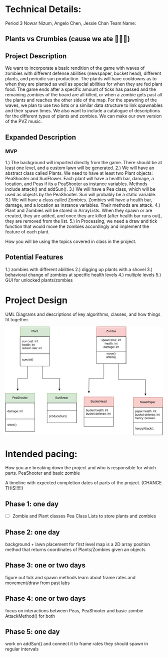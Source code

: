 
# Technical Details:

Period 3
Nowar Nizum, Angelo Chen, Jessie Chan
Team Name:
## Plants vs Crumbies (cause we ate 💅💅😋)

## Project Description
We want to incorporate a basic rendition of the game with waves of zombies with different defense abilities (newspaper, bucket head), different plants, and periodic sun production. The plants will have cooldowns as to when they are planted as well as special abilities for when they are fed plant food. The game ends after a specific amount of ticks has passed and the remaining zombies of the board are all killed, or when a zombie gets past all the plants and reaches the other side of the map. For the spawning of the waves, we plan to use two lists or a similar data structure to link spawnables and their spawn times. We also want to include a catalogue of descriptions for the different types of plants and zombies. We can make our own version of the PVZ music.

## Expanded Description

### MVP
1.) The background will imported directly from the game. There should be at least one level, and a custom lawn will be generated.
2.) We will have an abstract class called Plants. We need to have at least two Plant objects: PeaShooter and SunFlower. Each plant will have a health bar, damage, a location, and Peas if its a PeaShooter as instance variables. Methods include attack() and addSun().
3.) We will have a Pea class, which will be used as objects by the PeaShooter. Sun will probably be a static variable.
3.) We will have a class called Zombies. Zombies will have a health bar, damage, and a location as instance variables. Their methods are attack.
4.) Plant and Zombies will be stored in ArrayLists. When they spawn or are created, they are added, and once they are killed (after health bar runs out), they are removed from the list.
5.) In Processing, we need a draw and tick function that would move the zombies accordingly and implement the feature of each plant.

How you will be using the topics covered in class in the project.

## Potential Features
1.) zombies with different abilities
2.) digging up plants with a shovel
3.) behavioral change of zombies at specific health levels
4.) multiple levels
5.) GUI for unlocked plants/zombies

# Project Design

UML Diagrams and descriptions of key algorithms, classes, and how things fit together.

![Alt text](BasicUML.png?raw=true "Title" ) 




# Intended pacing:

How you are breaking down the project and who is responsible for which parts.
 PeaShooter and basic zombie

A timeline with expected completion dates of parts of the project. (CHANGE THIS!!!!!)

## Phase 1: one day
- [ ] Zombie and Plant classes
Pea Class
Lists to store plants and zombies

## Phase 2: one day
background + lawn placement for first level
map is a 2D array
position method that returns coordinates of Plants/Zombies given an objects

## Phase 3: one or two days
figure out tick and spawn methods
learn about frame rates and movement/draw from past labs

## Phase 4: one or two days
focus on interactions between Peas, PeaShooter and basic zombie
AttackMethod() for both

## Phase 5: one day
work on addSun() and connect it to frame rates
they should spawn in regular intervals
